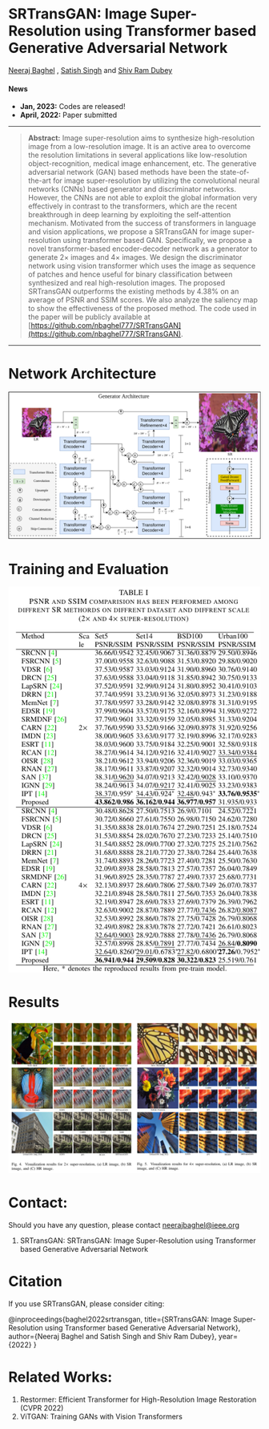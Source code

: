 # SRTransGAN: Image Super-Resolution using Transformer based Generative Adversarial Network
[Neeraj Baghel](https://sites.google.com/view/nbaghel777) , [Satish Singh](https://cvbl.iiita.ac.in/sks/) and [Shiv Ram Dubey](https://profile.iiita.ac.in/srdubey/)
<!--
[![paper](https://img.shields.io/badge/arXiv-Paper-<COLOR>.svg)]()
[![supplement](https://img.shields.io/badge/Supplementary-Material-red)]()
[![video](https://img.shields.io/badge/Video-Presentation-F9D371)]()
[![slides](https://img.shields.io/badge/Presentation-Slides-B762C1)]()
[![Summary](https://img.shields.io/badge/Summary-Slide-87CEEB)]()
 -->
#### News
<!--
- **April 4, 2022:** Integrated into [Huggingface Spaces 🤗](https://huggingface.co/spaces) using [Gradio](https://github.com/gradio-app/gradio). Try out the web demo: [![Hugging Face Spaces](https://img.shields.io/badge/%F0%9F%A4%97%20Hugging%20Face-Spaces-blue)](https://huggingface.co/spaces/swzamir/Restormer)
- **March 30, 2022:** Added Colab Demo. [![Open In Colab](https://colab.research.google.com/assets/colab-badge.svg)](https://colab.research.google.com/drive/1C2818h7KnjNv4R1sabe14_AYL7lWhmu6?usp=sharing)
- **March 29, 2022:** Restormer is selected for an ORAL presentation at CVPR 2022 :dizzy:
- **March 10, 2022:** Training codes are released :fire:
- **March 3, 2022:** Paper accepted at CVPR 2022 :tada: 
 -->
- **Jan, 2023:** Codes are released!
- **April, 2022:** Paper submitted

<hr />

> **Abstract:** Image super-resolution aims to synthesize high-resolution image from a low-resolution image. 
It is an active area to overcome the resolution limitations in several applications like low-resolution object-recognition, medical image enhancement, etc. 
The generative adversarial network (GAN) based methods have been the state-of-the-art for image super-resolution by utilizing the convolutional neural networks (CNNs) based generator and discriminator networks. However, the CNNs are not able to exploit the global information very effectively in contrast to the transformers, which are the recent breakthrough in deep learning by exploiting the self-attention mechanism. Motivated from the success of transformers in language and vision applications, we propose a SRTransGAN for image super-resolution using transformer based GAN. Specifically, we propose a novel transformer-based encoder-decoder network as a generator to generate $2\times$ images and $4\times$ images. We design the discriminator network using vision transformer which uses the image as sequence of patches and hence useful for binary classification between synthesized and real high-resolution images. 
The proposed SRTransGAN outperforms the existing methods by 4.38\% on an average of PSNR and SSIM scores. We also analyze the saliency map to show the effectiveness of the proposed method. The code used in the paper will be publicly available at [https://github.com/nbaghel777/SRTransGAN](https://github.com/nbaghel777/SRTransGAN).
<hr />

# Network Architecture
<img src = "https://github.com/nbaghel777/SRTransGAN/blob/main/SRTransG.png"> 

# Training and Evaluation

<img src = "https://github.com/nbaghel777/SRTransGAN/blob/main/result2.png"> 


# Results
<img src = "https://github.com/nbaghel777/SRTransGAN/blob/main/result1.png"> 

# Contact:
Should you have any question, please contact neerajbaghel@ieee.org
1) SRTransGAN: SRTransGAN: Image Super-Resolution using Transformer based Generative Adversarial Network

# Citation
If you use SRTransGAN, please consider citing:

@inproceedings{baghel2022srtransgan,
    title={SRTransGAN: Image Super-Resolution using Transformer based Generative Adversarial Network}, 
    author={Neeraj Baghel and Satish Singh and Shiv Ram Dubey},
    year={2022}
}

# Related Works: 
1) Restormer: Efficient Transformer for High-Resolution Image Restoration (CVPR 2022)
2) ViTGAN: Training GANs with Vision Transformers

